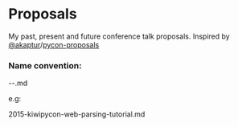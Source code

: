 # Proposals

My past, present and future conference talk proposals. Inspired by [@akaptur](https://github.com/akaptur)/[pycon-proposals](https://github.com/akaptur/pycon-proposals) 

### Name convention:

<YYYY>-<CONFERENCE>-<NAME>.md

e.g:

2015-kiwipycon-web-parsing-tutorial.md